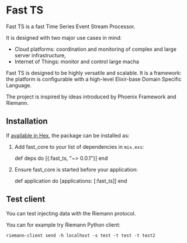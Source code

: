 # Fast TS

Fast TS is a fast Time Series Event Stream Processor.

It is designed with two major use cases in mind:

- Cloud platforms: coordination and monitoring of complex and large server infrastructure,
- Internet of Things: monitor and control large macha

Fast TS is designed to be highly versatile and scalable.
It is a framework: the platform is configurable with a high-level Elixir-base Domain Specific Language.

The project is inspired by ideas introduced by Phoenix Framework and Riemann.

## Installation

If [available in Hex](https://hex.pm/docs/publish), the package can be installed as:

  1. Add fast_core to your list of dependencies in `mix.exs`:

        def deps do
          [{:fast_ts, "~> 0.0.1"}]
        end

  2. Ensure fast_core is started before your application:

        def application do
          [applications: [:fast_ts]]
        end

## Test client

You can test injecting data with the Riemann protocol.

You can for example try Riemann Python client:

    riemann-client send -h localhost -s test -t test -t test2
